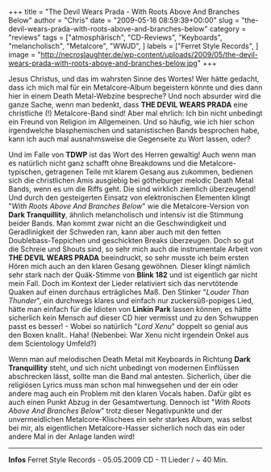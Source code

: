 +++
title = "The Devil Wears Prada - With Roots Above And Branches Below"
author = "Chris"
date = "2009-05-16 08:59:39+00:00"
slug = "the-devil-wears-prada-with-roots-above-and-branches-below"
category = "reviews"
tags = ["atmosphärisch", "CD-Reviews", "Keyboards", "melancholisch", "Metalcore", "WWJD", ]
labels = ["Ferret Style Records", ]
image = "http://necroslaughter.de/wp-content/uploads/2009/05/the-devil-wears-prada-with-roots-above-and-branches-below.jpg"
+++

Jesus Christus, und das im wahrsten Sinne des Wortes! Wer hätte gedacht, dass ich mich mal für ein Metalcore-Album begeistern könnte und dies dann hier in einem Death Metal-Webzine bespreche? Und noch absurder wird die ganze Sache, wenn man bedenkt, dass **THE DEVIL WEARS PRADA** eine christliche (!) Metalcore-Band sind!
Aber mal ehrlich: Ich bin nicht unbedingt ein Freund von Religion im Allgemeinen. Und so häufig, wie ich hier schon irgendwelche blasphemischen und satanistischen Bands besprochen habe, kann ich auch mal ausnahmsweise die Gegenseite zu Wort lassen, oder?

Und im Falle von **TDWP** ist das Wort des Herren gewaltig! Auch wenn man es natürlich nicht ganz schafft ohne Breakdowns und die Metalcore-typischen, getragenen Teile mit klarem Gesang aus zukommen, bedienen sich die christlichen Amis ausgiebig bei götheburger melodic Death Metal Bands, wenn es um die Riffs geht. Die sind wirklich ziemlich überzeugend! Und durch den gesteigerten Einsatz von elektronischen Elementen klingt "_With Roots Above And Branches Below_" wie die Metalcore-Version von **Dark Tranquillity**, ähnlich melancholisch und intensiv ist die Stimmung beider Bands. Man kommt zwar nicht an die Geschwindigkeit und Geradlinigkeit der Schweden ran, kann aber auch mit den fetten Doublebass-Teppichen und geschickten Breaks überzeugen.
Doch so gut die Schreie und Shouts sind, so sehr mich auch die instrumentale Arbeit von **THE DEVIL WEARS PRADA** beeindruckt, so sehr musste ich beim ersten Hören mich auch an den klaren Gesang gewöhnen. Dieser klingt nämlich sehr stark nach der Quäk-Stimme von **Blink 182** und ist eigentlich gar nicht mein Fall. Doch im Kontext der Lieder relativiert sich das nervtötende Quaken auf einen durchaus erträgliches Maß. Den Stinker "_Louder Than Thunder_", ein durchwegs klares und einfach nur zuckersüß-popiges Lied, hätte man einfach für die Idioten von **Linkin Park** lassen können, es hätte sicherlich kein Mensch auf dieser CD hier vermisst und zu den Schwuppen passt es besser! - Wobei so natürlich "_Lord Xenu_" doppelt so genial aus den Boxen knallt.. Haha! (Nebenbei: War Xenu nicht irgendein Onkel aus dem Scientology Umfeld?)

Wenn man auf melodischen Death Metal mit Keyboards in Richtung **Dark Tranquillity** steht, und sich nicht unbedingt von modernen Einflüssen abschrecken lässt, sollte man die Band mal antesten. Sicherlich, über die religiösen Lyrics muss man schon mal hinwegsehen und der ein oder andere mag auch ein Problem mit den klaren Vocals haben. Dafür gibt es auch einen Punkt Abzug in der Gesamtwertung. Dennoch ist "_With Roots Above And Branches Below_" trotz dieser Negativpunkte und der unvermeidlichen Metalcore-Klischees ein sehr starkes Album, was selbst bei mir, als eigentlichen Metalcore-Hasser sicherlich noch das ein oder andere Mal in der Anlage landen wird!






---
**Infos**
Ferret Style Records - 05.05.2009
CD - 11 Lieder / ~ 40 Min.
